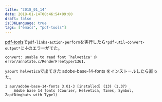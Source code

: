```yaml
---
title: "2018_01_14"
date: 2018-01-14T00:46:54+09:00
draft: false
isCJKLanguage: true
tags: ["emacs", "pdf-tools"]
---
```


[pdf-tools](https://github.com/politza/pdf-tools)で`pdf-links-action-perform`を実行したら`*pdf-util-convert-output*`に↓のエラーがでた。

```
convert: unable to read font `helvetica' @ error/annotate.c/RenderFreetype/1361.
```

`yaourt helvetica`で出てきた adobe-base-14-fonts をインストールしたら直った。

```
1 aur/adobe-base-14-fonts 3.01-3 [installed] (13) (1.37)
    Adobe base 14 fonts (Courier, Helvetica, Times, Symbol, ZapfDingbats with Type1)
```
